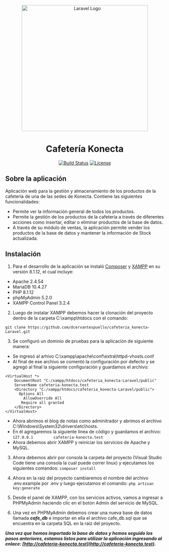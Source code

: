 <p align="center"><img src="https://raw.githubusercontent.com/laravel/art/master/logo-lockup/5%20SVG/2%20CMYK/1%20Full%20Color/laravel-logolockup-cmyk-red.svg" width="400" alt="Laravel Logo"></p>
<h1 align="center">Cafetería Konecta</h1>

<p align="center">
<a href="https://travis-ci.org/laravel/framework"><img src="https://travis-ci.org/laravel/framework.svg" alt="Build Status"></a>
<a href="https://packagist.org/packages/laravel/framework"><img src="https://img.shields.io/packagist/l/laravel/framework" alt="License"></a>
</p>

## Sobre la aplicación

Aplicación web para la gestión y almacenamiento de los productos de la cafetería de una de las sedes de Konecta. Contiene las siguientes funcionalidades:

- Permite ver la información general de todos los productos.
- Permite la gestión de los productos de la cafetería a través de diferentes acciones como insertar, editar o eliminar productos de la base de datos.
- A través de su módulo de ventas, la aplicación permite vender los productos de la base de datos y mantener la información de Stock actualizada.

## Instalación

1. Para el desarrollo de la aplicación se instaló [Composer](https://getcomposer.org/download/) y [XAMPP](https://www.apachefriends.org/es/download.html) en su versión 8.1.12, el cual incluye: 
  - Apache 2.4.54
  - MariaDB 10.4.27
  - PHP 8.1.12
  - phpMyAdmin 5.2.0
  - XAMPP Control Panel 3.2.4
  
2. Luego de instalar XAMPP debemos hacer la clonación del proyecto dentro de la carpeta C:\xampp\htdocs con el comando: 
```
git clone https://github.com/dcervantespuello/cafeteria_konecta-Laravel.git
```

3. Se configuró un dominio de pruebas para la aplicación de siguiente manera:
  - Se ingresó al arhivo C:\xampp\apache\conf\extra\httpd-vhosts.conf
  - Al final de ese archivo se comentó la configuración por defecto y se agregó al final la siguiente configuración y guardamos el archivo:
  ```
  <VirtualHost *>
      DocumentRoot "C:/xampp/htdocs/cafeteria_konecta-Laravel/public"
      ServerName cafeteria-konecta.test
      <Directory "C:/xampp/htdocs/cafeteria_konecta-Laravel/public">
        Options All
          AllowOverride All
         Require all granted
      </Directory>
  </VirtualHost>
  ```
  - Ahora abrimos el blog de notas como adminitrador y abrimos el archivo C:\Windows\System32\drivers\etc\hosts.
  - En él agregaremos la siguiente línea de código y guardamos el archivo:
  `
  127.0.0.1         cafeteria-konecta.test
  `
  - Ahora debemos abrir XAMPP y reiniciar los servicios de Apache y MySQL.
  
3. Ahora debemos abrir por consola la carpeta del proyecto (Visual Studio Code tiene una consola la cual puede correr linux) y ejecutamos los siguientes comandos: `composer install`

4. Ahora en la raiz del proyecto cambiaremos el nombre del archivo .env.example por .env y luego ejecutamos el comando: `php artisan key:generate`
  
5. Desde el panel de XAMPP, con los servicios activos, vamos a ingresar a PHPMyAdmin haciendo clic en el botón Admin del servicio de MySQL.

6. Una vez en PHPMyAdmin debemos crear una nueva base de datos llamada ***cafe_db*** e importar en ella el archivo cafe_db.sql que se encuentra en la carpeta SQL en la raiz del proyecto.

***Una vez que hemos importado la base de datos y hemos seguido los pasos anteriores, estamos listos para utilizar la aplicación ingresando al enlace: [http://cafeteria-konecta.test](http://cafeteria-konecta.test).***
